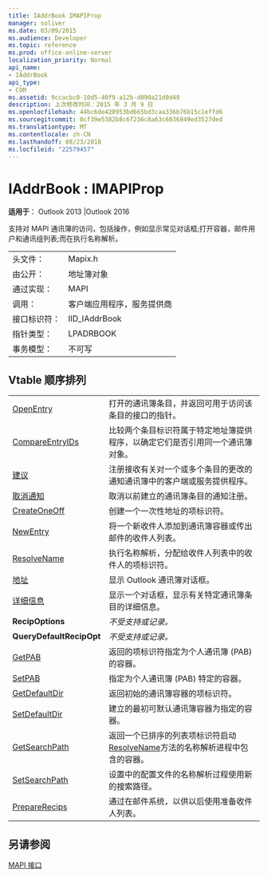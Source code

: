 ```yaml
---
title: IAddrBook IMAPIProp
manager: soliver
ms.date: 03/09/2015
ms.audience: Developer
ms.topic: reference
ms.prod: office-online-server
localization_priority: Normal
api_name:
- IAddrBook
api_type:
- COM
ms.assetid: 9ccacbc0-10d5-40f9-a12b-d090a21d0d49
description: 上次修改时间：2015 年 3 月 9 日
ms.openlocfilehash: 44bc6de420953bd665bd3caa336b76b15c1effd6
ms.sourcegitcommit: 0cf39e5382b8c6f236c8a63c6036849ed3527ded
ms.translationtype: MT
ms.contentlocale: zh-CN
ms.lasthandoff: 08/23/2018
ms.locfileid: "22579457"
---
```

# <a name="iaddrbook--imapiprop"></a>IAddrBook : IMAPIProp

  
  
**适用于**： Outlook 2013 |Outlook 2016 
  
支持对 MAPI 通讯簿的访问，包括操作，例如显示常见对话框;打开容器，邮件用户和通讯组列表;而在执行名称解析。
  
|||
|:-----|:-----|
|头文件：  <br/> |Mapix.h  <br/> |
|由公开：  <br/> |地址簿对象  <br/> |
|通过实现：  <br/> |MAPI  <br/> |
|调用：  <br/> |客户端应用程序，服务提供商  <br/> |
|接口标识符：  <br/> |IID_IAddrBook  <br/> |
|指针类型：  <br/> |LPADRBOOK  <br/> |
|事务模型：  <br/> |不可写  <br/> |
   
## <a name="vtable-order"></a>Vtable 顺序排列

|||
|:-----|:-----|
|[OpenEntry](iaddrbook-openentry.md) <br/> |打开的通讯簿条目，并返回可用于访问该条目的接口的指针。  <br/> |
|[CompareEntryIDs](iaddrbook-compareentryids.md) <br/> |比较两个条目标识符属于特定地址簿提供程序，以确定它们是否引用同一个通讯簿对象。  <br/> |
|[建议](iaddrbook-advise.md) <br/> |注册接收有关对一个或多个条目的更改的通知通讯簿中的客户端或服务提供程序。  <br/> |
|[取消通知](iaddrbook-unadvise.md) <br/> |取消以前建立的通讯簿条目的通知注册。  <br/> |
|[CreateOneOff](iaddrbook-createoneoff.md) <br/> |创建一个一次性地址的项标识符。  <br/> |
|[NewEntry](iaddrbook-newentry.md) <br/> |将一个新收件人添加到通讯簿容器或传出邮件的收件人列表。  <br/> |
|[ResolveName](iaddrbook-resolvename.md) <br/> |执行名称解析，分配给收件人列表中的收件人的项标识符。  <br/> |
|[地址](iaddrbook-address.md) <br/> |显示 Outlook 通讯簿对话框。  <br/> |
|[详细信息](iaddrbook-details.md) <br/> |显示一个对话框，显示有关特定通讯簿条目的详细信息。  <br/> |
|**RecipOptions** <br/> | *不受支持或记录。*  <br/> |
|**QueryDefaultRecipOpt** <br/> | *不受支持或记录。*  <br/> |
|[GetPAB](iaddrbook-getpab.md) <br/> |返回的项标识符指定为个人通讯簿 (PAB) 的容器。  <br/> |
|[SetPAB](iaddrbook-setpab.md) <br/> |指定为个人通讯簿 (PAB) 特定的容器。  <br/> |
|[GetDefaultDir](iaddrbook-getdefaultdir.md) <br/> |返回初始的通讯簿容器的项标识符。  <br/> |
|[SetDefaultDir](iaddrbook-setdefaultdir.md) <br/> |建立的最初可默认通讯簿容器为指定的容器。  <br/> |
|[GetSearchPath](iaddrbook-getsearchpath.md) <br/> |返回一个已排序的列表项标识符启动[ResolveName](iaddrbook-resolvename.md)方法的名称解析进程中包含的容器。  <br/> |
|[SetSearchPath](iaddrbook-setsearchpath.md) <br/> |设置中的配置文件的名称解析过程使用新的搜索路径。  <br/> |
|[PrepareRecips](iaddrbook-preparerecips.md) <br/> |通过在邮件系统，以供以后使用准备收件人列表。  <br/> |
   
## <a name="see-also"></a>另请参阅



[MAPI 接口](mapi-interfaces.md)

